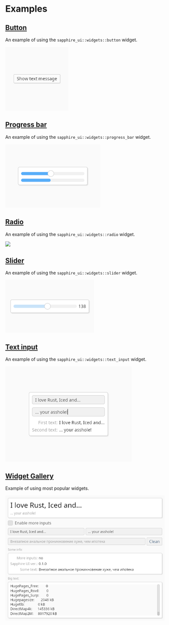 # Examples

## [Button](button/)

An example of using the `sapphire_ui::widgets::button` widget.

![](button/demo.png)

## [Progress bar](progress_bar/)

An example of using the `sapphire_ui::widgets::progress_bar` widget.

![](progress_bar/demo.png)

## [Radio](radio/)

An example of using the `sapphire_ui::widgets::radio` widget.

![](demo.png)

## [Slider](slider/)

An example of using the `sapphire_ui::widgets::slider` widget.

![](slider/demo.png)

## [Text input](text_input/)

An example of using the `sapphire_ui::widgets::text_input` widget.

![](text_input/demo.png)

## [Widget Gallery](widget_gallery/)

Example of using most popular widgets.

![](widget_gallery/demo.png)
